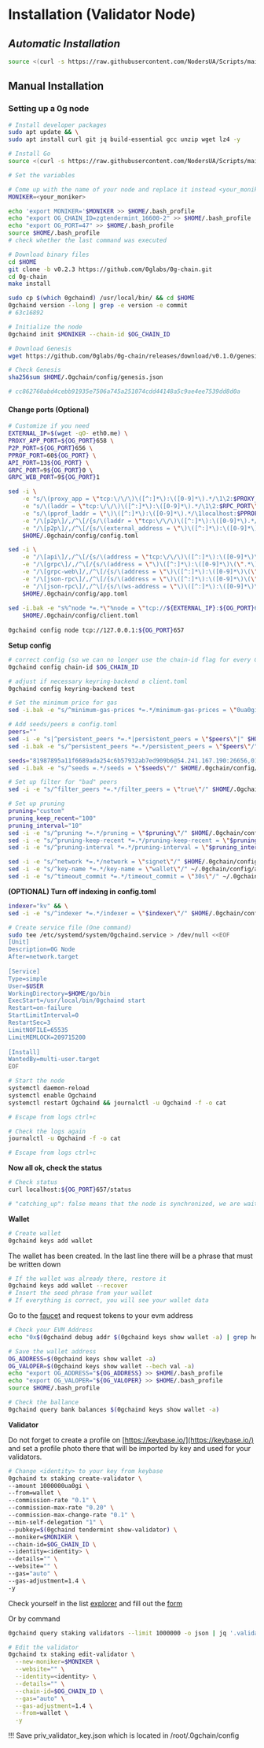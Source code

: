 # Installation (Validator Node)

## _**Automatic Installation**_

```bash
source <(curl -s https://raw.githubusercontent.com/NodersUA/Scripts/main/0g)
```

## **Manual Installation**

### Setting up a 0g node

```bash
# Install developer packages
sudo apt update && \
sudo apt install curl git jq build-essential gcc unzip wget lz4 -y
```

```bash
# Install Go
source <(curl -s https://raw.githubusercontent.com/NodersUA/Scripts/main/system/go)
```

```bash
# Set the variables

# Come up with the name of your node and replace it instead <your_moniker>
MONIKER=<your_moniker>

echo 'export MONIKER='$MONIKER >> $HOME/.bash_profile
echo "export OG_CHAIN_ID=zgtendermint_16600-2" >> $HOME/.bash_profile
echo "export OG_PORT=47" >> $HOME/.bash_profile
source $HOME/.bash_profile
# check whether the last command was executed
```

```bash
# Download binary files
cd $HOME
git clone -b v0.2.3 https://github.com/0glabs/0g-chain.git
cd 0g-chain
make install

sudo cp $(which 0gchaind) /usr/local/bin/ && cd $HOME
0gchaind version --long | grep -e version -e commit
# 63c16892
```

```bash
# Initialize the node
0gchaind init $MONIKER --chain-id $OG_CHAIN_ID
```

```bash
# Download Genesis
wget https://github.com/0glabs/0g-chain/releases/download/v0.1.0/genesis.json -O $HOME/.0gchain/config/genesis.json

# Check Genesis
sha256sum $HOME/.0gchain/config/genesis.json

# cc862760abd4cebb91935e7506a745a251074cdd44148a5c9ae4ee7539dd8d0a
```

#### Change ports (Optional)

```bash
# Customize if you need
EXTERNAL_IP=$(wget -qO- eth0.me) \
PROXY_APP_PORT=${OG_PORT}658 \
P2P_PORT=${OG_PORT}656 \
PPROF_PORT=60${OG_PORT} \
API_PORT=13${OG_PORT} \
GRPC_PORT=9${OG_PORT}0 \
GRPC_WEB_PORT=9${OG_PORT}1
```

```bash
sed -i \
    -e "s/\(proxy_app = \"tcp:\/\/\)\([^:]*\):\([0-9]*\).*/\1\2:$PROXY_APP_PORT\"/" \
    -e "s/\(laddr = \"tcp:\/\/\)\([^:]*\):\([0-9]*\).*/\1\2:$RPC_PORT\"/" \
    -e "s/\(pprof_laddr = \"\)\([^:]*\):\([0-9]*\).*/\1localhost:$PPROF_PORT\"/" \
    -e "/\[p2p\]/,/^\[/{s/\(laddr = \"tcp:\/\/\)\([^:]*\):\([0-9]*\).*/\1\2:$P2P_PORT\"/}" \
    -e "/\[p2p\]/,/^\[/{s/\(external_address = \"\)\([^:]*\):\([0-9]*\).*/\1${EXTERNAL_IP}:$P2P_PORT\"/; t; s/\(external_address = \"\).*/\1${EXTERNAL_IP}:$P2P_PORT\"/}" \
    $HOME/.0gchain/config/config.toml

sed -i \
    -e "/\[api\]/,/^\[/{s/\(address = \"tcp:\/\/\)\([^:]*\):\([0-9]*\)\(\".*\)/\1\2:$API_PORT\4/}" \
    -e "/\[grpc\]/,/^\[/{s/\(address = \"\)\([^:]*\):\([0-9]*\)\(\".*\)/\1\2:$GRPC_PORT\4/}" \
    -e "/\[grpc-web\]/,/^\[/{s/\(address = \"\)\([^:]*\):\([0-9]*\)\(\".*\)/\1\2:$GRPC_WEB_PORT\4/}" \
    -e "/\[json-rpc\]/,/^\[/{s/\(address = \"\)\([^:]*\):\([0-9]*\)\(\".*\)/\1\2:8${OG_PORT}5\4/}" \
    -e "/\[json-rpc\]/,/^\[/{s/\(ws-address = \"\)\([^:]*\):\([0-9]*\)\(\".*\)/\1\2:8${OG_PORT}6\4/}" \
    $HOME/.0gchain/config/app.toml
    
sed -i.bak -e "s%^node *=.*\"%node = \"tcp://${EXTERNAL_IP}:${OG_PORT}657\"%" \
    $HOME/.0gchain/config/client.toml
    
0gchaind config node tcp://127.0.0.1:${OG_PORT}657
```

**Setup config**

```bash
# correct config (so we can no longer use the chain-id flag for every CLI command in client.toml)
0gchaind config chain-id $OG_CHAIN_ID

# adjust if necessary keyring-backend в client.toml 
0gchaind config keyring-backend test

# Set the minimum price for gas
sed -i.bak -e "s/^minimum-gas-prices *=.*/minimum-gas-prices = \"0ua0gi\"/" ~/.0gchain/config/app.toml

# Add seeds/peers в config.toml
peers=""
sed -i -e "s|^persistent_peers *=.*|persistent_peers = \"$peers\"|" $HOME/.0gchain/config/config.toml
sed -i.bak -e "s/^persistent_peers *=.*/persistent_peers = \"$peers\"/" $HOME/.0gchain/config/config.toml

seeds="81987895a11f6689ada254c6b57932ab7ed909b6@54.241.167.190:26656,010fb4de28667725a4fef26cdc7f9452cc34b16d@54.176.175.48:26656,e9b4bc203197b62cc7e6a80a64742e752f4210d5@54.193.250.204:26656,68b9145889e7576b652ca68d985826abd46ad660@18.166.164.232:26656"
sed -i.bak -e "s/^seeds =.*/seeds = \"$seeds\"/" $HOME/.0gchain/config/config.toml

# Set up filter for "bad" peers
sed -i -e "s/^filter_peers *=.*/filter_peers = \"true\"/" $HOME/.0gchain/config/config.toml

# Set up pruning
pruning="custom"
pruning_keep_recent="100"
pruning_interval="10"
sed -i -e "s/^pruning *=.*/pruning = \"$pruning\"/" $HOME/.0gchain/config/app.toml
sed -i -e "s/^pruning-keep-recent *=.*/pruning-keep-recent = \"$pruning_keep_recent\"/" $HOME/.0gchain/config/app.toml
sed -i -e "s/^pruning-interval *=.*/pruning-interval = \"$pruning_interval\"/" $HOME/.0gchain/config/app.toml

sed -i -e "s/^network *=.*/network = \"signet\"/" $HOME/.0gchain/config/app.toml
sed -i -e "s/^key-name *=.*/key-name = \"wallet\"/" ~/.0gchain/config/app.toml
sed -i -e "s/^timeout_commit *=.*/timeout_commit = \"30s\"/" ~/.0gchain/config/config.toml
```

**(OPTIONAL) Turn off indexing in config.toml**

```bash
indexer="kv" && \
sed -i -e "s/^indexer *=.*/indexer = \"$indexer\"/" $HOME/.0gchain/config/config.toml
```

```bash
# Create service file (One command)
sudo tee /etc/systemd/system/Ogchaind.service > /dev/null <<EOF
[Unit]
Description=0G Node
After=network.target
 
[Service]
Type=simple
User=$USER
WorkingDirectory=$HOME/go/bin
ExecStart=/usr/local/bin/0gchaind start
Restart=on-failure
StartLimitInterval=0
RestartSec=3
LimitNOFILE=65535
LimitMEMLOCK=209715200
 
[Install]
WantedBy=multi-user.target
EOF
```

```bash
# Start the node
systemctl daemon-reload
systemctl enable Ogchaind
systemctl restart Ogchaind && journalctl -u Ogchaind -f -o cat

# Escape from logs ctrl+c
```

```bash
# Check the logs again
journalctl -u Ogchaind -f -o cat

# Escape from logs ctrl+c
```

**Now all ok, check the status**

```bash
# Check status
curl localhost:${OG_PORT}657/status

# "catching_up": false means that the node is synchronized, we are waiting for complete synchronization
```

**Wallet**

```bash
# Create wallet
0gchaind keys add wallet
```

The wallet has been created. In the last line there will be a phrase that must be written down

```bash
# If the wallet was already there, restore it
0gchaind keys add wallet --recover
# Insert the seed phrase from your wallet
# If everything is correct, you will see your wallet data
```

Go to the [faucet](https://faucet.0g.ai/) and request tokens to your evm address

```bash
# Check your EVM Address
echo "0x$(0gchaind debug addr $(0gchaind keys show wallet -a) | grep hex | awk '{print $3}')"
```

```bash
# Save the wallet address
OG_ADDRESS=$(0gchaind keys show wallet -a)
OG_VALOPER=$(0gchaind keys show wallet --bech val -a)
echo "export OG_ADDRESS="${OG_ADDRESS} >> $HOME/.bash_profile
echo "export OG_VALOPER="${OG_VALOPER} >> $HOME/.bash_profile
source $HOME/.bash_profile
```

```bash
# Check the ballance
0gchaind query bank balances $(0gchaind keys show wallet -a)
```

**Validator**

Do not forget to create a profile on [https://keybase.io/](https://keybase.io/) and set a profile photo there that will be imported by key and used for your validators.

```bash
# Change <identity> to your key from keybase
0gchaind tx staking create-validator \
--amount 1000000ua0gi \
--from=wallet \
--commission-rate "0.1" \
--commission-max-rate "0.20" \
--commission-max-change-rate "0.1" \
--min-self-delegation "1" \
--pubkey=$(0gchaind tendermint show-validator) \
--moniker=$MONIKER \
--chain-id=$OG_CHAIN_ID \
--identity=<identity> \
--details="" \
--website="" \
--gas="auto" \
--gas-adjustment=1.4 \
-y
```

Check yourself in the list [explorer](https://chainscan-newton.0g.ai/) and fill out the [form](https://docs.google.com/forms/d/e/1FAIpQLScsa1lpn43F7XAydVlKK\_ItLGOkuz2fBmQaZjecDn76kysQsw/viewform?ts=6617a343)

Or by command

```bash
0gchaind query staking validators --limit 1000000 -o json | jq '.validators[] | select(.description.moniker=="$MONIKER")' | jq
```

```bash
# Edit the validator
0gchaind tx staking edit-validator \
  --new-moniker=$MONIKER \
  --website="" \
  --identity=<identity> \
  --details="" \
  --chain-id=$OG_CHAIN_ID \
  --gas="auto" \
  --gas-adjustment=1.4 \
  --from=wallet \
  -y
```

!!! Save priv\_validator\_key.json which is located in /root/.0gchain/config
